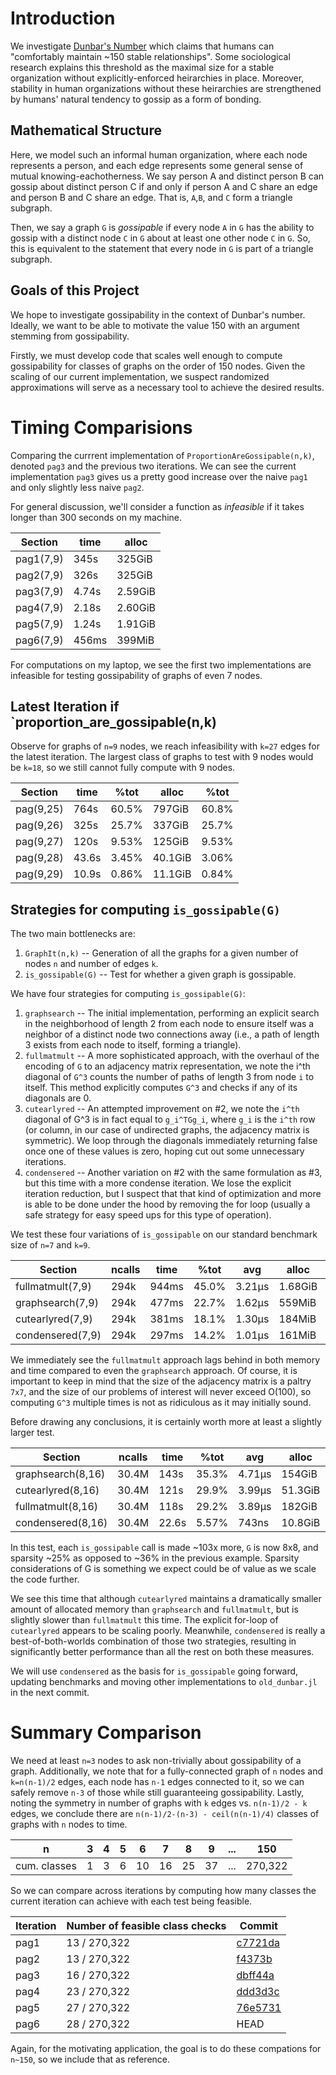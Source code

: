 
# Introduction 

We investigate [Dunbar's Number](https://en.wikipedia.org/wiki/Dunbar%27s_number) which claims that humans can "comfortably maintain ~150 stable relationships".  Some sociological research explains this threshold as the maximal size for a stable organization without explicitly-enforced heirarchies in place.  Moreover, stability in human organizations without these heirarchies are strengthened by humans' natural tendency to gossip as a form of bonding.

## Mathematical Structure

Here, we model such an informal human organization, where each node represents a person, and each edge represents some general sense of mutual knowing-eachotherness.  We say person A and distinct person B can gossip about distinct person C if and only if person A and C share an edge and person B and C share an edge.  That is, `A`,`B`, and `C` form a triangle subgraph.

Then, we say a graph `G` is *gossipable* if every node `A` in `G` has the ability to gossip with a distinct node `C` in `G` about at least one other node `C` in `G`. 
So, this is equivalent to the statement that every node in `G` is part of a triangle subgraph.

## Goals of this Project
We hope to investigate gossipability in the context of Dunbar's number.  Ideally, we want to be able to motivate the value 150 with an argument stemming from gossipability.  

Firstly, we must develop code that scales well enough to compute gossipability for classes of graphs on the order of 150 nodes.  Given the scaling of our current implementation, we suspect randomized approximations will serve as a necessary tool to achieve the desired results.


# Timing Comparisions
Comparing the currrent implementation of `ProportionAreGossipable(n,k)`, denoted `pag3` and the previous two iterations.
We can see the current implementation `pag3` gives us a pretty good increase over the naive `pag1` and only slightly less naive `pag2`.

For general discussion, we'll consider a function as  *infeasible* if it takes longer than 300 seconds on my machine.

 Section   |  time |   alloc 
 ----------|-------|---------
 pag1(7,9) |  345s |  325GiB 
 pag2(7,9) |  326s |  325GiB 
 pag3(7,9) | 4.74s | 2.59GiB 
 pag4(7,9) | 2.18s | 2.60GiB 
 pag5(7,9) | 1.24s | 1.91GiB
 pag6(7,9) | 456ms |  399MiB

For computations on my laptop, we see the first two implementations are infeasible for testing gossipability of graphs of even 7 nodes.


## Latest Iteration if `proportion_are_gossipable(n,k)

Observe for graphs of `n=9` nodes, we reach infeasibility with `k=27` edges for the latest iteration.  The largest class of graphs to test with 9 nodes would be `k=18`, so we still cannot fully compute with 9 nodes.

Section   |   time| %tot   |  alloc | %tot 
----------|-------|--------|--------|-------
pag(9,25) |   764s| 60.5%  |  797GiB| 60.8%    
pag(9,26) |   325s| 25.7%  |  337GiB| 25.7%    
pag(9,27) |   120s| 9.53%  |  125GiB| 9.53%    
pag(9,28) |  43.6s| 3.45%  | 40.1GiB| 3.06%    
pag(9,29) |  10.9s| 0.86%  | 11.1GiB| 0.84%    

## Strategies for computing `is_gossipable(G)`

The two main bottlenecks are: 
1. `GraphIt(n,k)` -- Generation of all the graphs for a given number of nodes `n` and number of edges `k`.   
2. `is_gossipable(G)` -- Test for whether a given graph is gossipable.

We have four strategies for computing `is_gossipable(G)`:
1. `graphsearch` -- The initial implementation, performing an explicit search in the neighborhood of length 2 from each node to ensure itself was a neighbor of a distinct node two connections away (i.e., a path of length 3 exists from each node to itself, forming a triangle).
2. `fullmatmult` -- A more sophisticated approach, with the overhaul of the encoding of `G` to an adjacency matrix representation, we note the i^th diagonal of `G^3` counts the number of paths of length 3 from node `i` to itself.  This method explicitly computes `G^3` and checks if any of its diagonals are 0.
3. `cutearlyred` -- An attempted improvement on #2, we note the `i^th` diagonal of G^3 is in fact equal to `g_i^TGg_i`, where `g_i` is the `i^th` row (or column, in our case of undirected graphs, the adjacency matrix is symmetric).  We loop through the diagonals immediately returning false once one of these values is zero, hoping cut out some unnecessary iterations.
4. `condensered` -- Another variation on #2 with the same formulation as #3, but this time with a more condense iteration.  We lose the explicit iteration reduction, but I suspect that that kind of optimization and more is able to be done under the hood by removing the for loop (usually a safe strategy for easy speed ups for this type of operation). 

We test these four variations of `is_gossipable` on our standard benchmark size of `n=7` and `k=9`.
 
Section           |  ncalls |   time |  %tot |    avg |    alloc |  %tot |     avg
------------------|---------|--------|-------|--------|----------|-------|-----
 fullmatmult(7,9) |    294k |  944ms | 45.0% | 3.21μs |  1.68GiB | 65.6% | 6.00KiB
 graphsearch(7,9) |    294k |  477ms | 22.7% | 1.62μs |   559MiB | 21.3% | 1.95KiB
 cutearlyred(7,9) |    294k |  381ms | 18.1% | 1.30μs |   184MiB | 7.01% |    656B
 condensered(7,9) |    294k |  297ms | 14.2% | 1.01μs |   161MiB | 6.13% |    574B

We immediately see the `fullmatmult` approach lags behind in both memory and time compared to even the `graphsearch` approach.  Of course, it is important to keep in mind that the size of the adjacency matrix is a paltry `7x7`, and the size of our problems of interest will never exceed O(100), so computing `G^3` multiple times is not as ridiculous as it may initially sound.

Before drawing any conclusions, it is certainly worth more at least a slightly larger test. 

 Section           |  ncalls |   time |  %tot |    avg |    alloc |  %tot |     avg
-------------------|---------|--------|-------|--------|----------|-------|----
 graphsearch(8,16) |   30.4M |   143s | 35.3% | 4.71μs |   154GiB | 38.8% | 5.32KiB
 cutearlyred(8,16) |   30.4M |   121s | 29.9% | 3.99μs |  51.3GiB | 12.9% | 1.77KiB
 fullmatmult(8,16) |   30.4M |   118s | 29.2% | 3.89μs |   182GiB | 45.6% | 6.27KiB
 condensered(8,16) |   30.4M |  22.6s | 5.57% |  743ns |  10.8GiB | 2.72% |    382B

In this test, each `is_gossipable` call is made ~103x more, `G` is now 8x8, and sparsity ~25% as opposed to ~36% in the previous example.  Sparsity considerations of G is something we expect could be of value as we scale the code further.

We see this time that although `cutearlyred` maintains a dramatically smaller amount of allocated memory than `graphsearch` and `fullmatmult`, but is slightly slower than `fullmatmult` this time.  The explicit for-loop of `cutearlyred` appears to be scaling poorly.  Meanwhile, `condensered` is really a best-of-both-worlds combination of those two strategies, resulting in significantly better performance than all the rest on both these measures.

We will use `condensered` as the basis for `is_gossipable` going forward, updating benchmarks and moving other implementations to `old_dunbar.jl` in the next commit.

# Summary Comparison

We need at least `n=3` nodes to ask non-trivially about gossipability of a graph.  Additionally, we note that for a fully-connected graph of `n` nodes and `k=n(n-1)/2` edges, each node has `n-1` edges connected to it, so we can safely remove `n-3` of those while still guaranteeing gossipability.  Lastly, noting the symmetry in number of graphs with `k` edges vs. `n(n-1)/2 - k` edges, we conclude there are `n(n-1)/2-(n-3) - ceil(n(n-1)/4)` classes of graphs with `n` nodes to time.


n            | 3| 4| 5| 6| 7| 8| 9|...|150
-------------|--|--|--|--|--|--|--|---|-------
cum. classes | 1| 3| 6|10|16|25|37|...|270,322


So we can compare across iterations by computing how many classes the current iteration can achieve with each test being feasible.

Iteration | Number of feasible class checks| Commit
----------|--------------------------------|--------
pag1      | 13 / 270,322                   | [c7721da](https://github.com/bkaperick/Dunbar/commit/c7721da)
pag2      | 13 / 270,322                   | [f4373b](https://github.com/bkaperick/Dunbar/commit/f4373b)
pag3      | 16 / 270,322                   | [dbff44a](https://github.com/bkaperick/Dunbar/commit/dbff44a)
pag4      | 23 / 270,322                   | [ddd3d3c](https://github.com/bkaperick/Dunbar/commit/ddd3d3c)
pag5      | 27 / 270,322                   | [76e5731](https://github.com/bkaperick/Dunbar/commit/76e5731)
pag6      | 28 / 270,322                   | HEAD

Again, for the motivating application, the goal is to do these compations for `n~150`, so we include that as reference.



